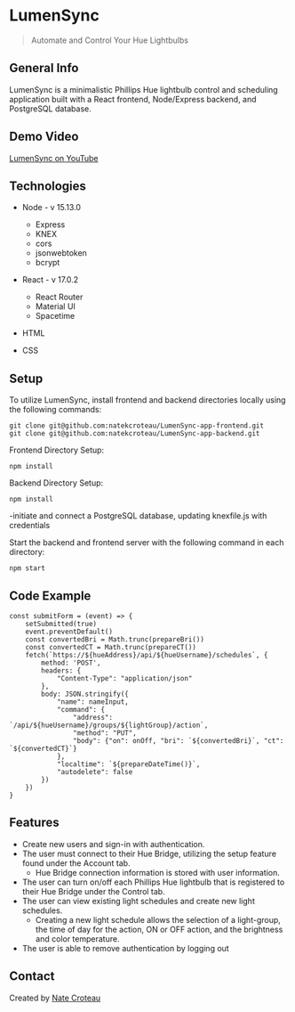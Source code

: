 
# LumenSync
> Automate and Control Your Hue Lightbulbs


## General Info
LumenSync is a minimalistic Phillips Hue lightbulb control and scheduling application built with a React frontend, Node/Express backend, and PostgreSQL database.

## Demo Video
[LumenSync on YouTube](https://youtu.be/Igzv4thhg1c)

## Technologies

* Node - v 15.13.0
  * Express
  * KNEX
  * cors
  * jsonwebtoken
  * bcrypt

* React - v 17.0.2
  * React Router
  * Material UI
  * Spacetime

* HTML
* CSS


## Setup
To utilize LumenSync, install frontend and backend directories locally using the following commands:
```
git clone git@github.com:natekcroteau/LumenSync-app-frontend.git
git clone git@github.com:natekcroteau/LumenSync-app-backend.git
```

Frontend Directory Setup:
```
npm install
```

Backend Directory Setup:
```
npm install
```
-initiate and connect a PostgreSQL database, updating knexfile.js with credentials



Start the backend and frontend server with the following command in each directory:
```
npm start
```


## Code Example
```
const submitForm = (event) => {
    setSubmitted(true)
    event.preventDefault()
    const convertedBri = Math.trunc(prepareBri())
    const convertedCT = Math.trunc(prepareCT())
    fetch(`https://${hueAddress}/api/${hueUsername}/schedules`, {
        method: 'POST',
        headers: {
            "Content-Type": "application/json"
        },
        body: JSON.stringify({
            "name": nameInput,
            "command": {
                "address": `/api/${hueUsername}/groups/${lightGroup}/action`,
                "method": "PUT",
                "body": {"on": onOff, "bri": `${convertedBri}`, "ct": `${convertedCT}`}
            },
            "localtime": `${prepareDateTime()}`,
            "autodelete": false
        })
    })
}
```


## Features
* Create new users and sign-in with authentication.
* The user must connect to their Hue Bridge, utilizing the setup feature found under the Account tab.
  * Hue Bridge connection information is stored with user information.
* The user can turn on/off each Phillips Hue lightbulb that is registered to their Hue Bridge under the Control tab.
* The user can view existing light schedules and create new light schedules. 
  * Creating a new light schedule allows the selection of a light-group, the time of day for the action, ON or OFF action, and the brightness and color temperature. 
* The user is able to remove authentication by logging out

## Contact
Created by [Nate Croteau](https://github.com/natekcroteau)
